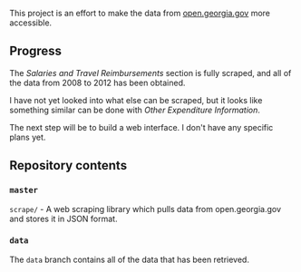 This project is an effort to make the data from
[open.georgia.gov](http://www.open.georgia.gov/)
more accessible.

## Progress

The _Salaries and Travel Reimbursements_ section is fully scraped,
and all of the data from 2008 to 2012 has been obtained.

I have not yet looked into what else can be scraped, but it looks like
something similar can be done with _Other Expenditure Information_.

The next step will be to build a web interface.
I don't have any specific plans yet.

## Repository contents

### `master`

`scrape/` -
A web scraping library which pulls data from open.georgia.gov and stores it in JSON format.

### `data`

The `data` branch contains all of the data that has been retrieved.

